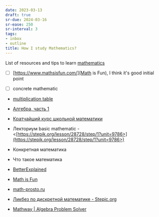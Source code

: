 ```yaml
---
date: 2023-03-13
draft: true
sr-due: 2024-03-16
sr-ease: 250
sr-interval: 3
tags:
- inbox
- outline
title: How I study Mathematics?
---
```

   
List of resources and tips to learn [mathematics](./mathematics.md)   
   
   
- [ ] [https://www.mathsisfun.com/](Math is Fun), I think it's good initial   
  point   
   
- [ ] concrete mathematic   
- [multiplication table](./multiplication%20table.md)   
- [Алгебра, часть 1](./%40AndreiPetrovichKiselyovAlgebraChast2006.md)   
- [Кратчайший курс школьной математики](./%40EmelinAleksandrKratchayshiyKursShkolnoy.md)   
- Лекториум basic mathematic -   
  <[https://stepik.org/lesson/28728/step/1?unit=9786>](https://stepik.org/lesson/28728/step/1?unit=9786>)   
   
- Конкретная математика   
- Что такое математика   
- [BetterExplained](https://betterexplained.com/)   
- [Math is Fun](https://www.mathsisfun.com/)   
- [math-prosto.ru](https://math-prosto.ru/)   
- [Ликбез по дискретной математике - Stepic.org](https://stepic.org/course/%D0%9B%D0%B8%D0%BA%D0%B1%D0%B5%D0%B7-%D0%BF%D0%BE-%D0%B4%D0%B8%D1%81%D0%BA%D1%80%D0%B5%D1%82%D0%BD%D0%BE%D0%B9-%D0%BC%D0%B0%D1%82%D0%B5%D0%BC%D0%B0%D1%82%D0%B8%D0%BA%D0%B5-91/)   
- [Mathway | Algebra Problem Solver](https://www.mathway.com/Algebra)